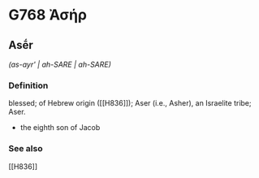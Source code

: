 # G768 Ἀσήρ

## Asḗr

_(as-ayr' | ah-SARE | ah-SARE)_

### Definition

blessed; of Hebrew origin ([[H836]]); Aser (i.e., Asher), an Israelite tribe; Aser.

- the eighth son of Jacob

### See also

[[H836]]

